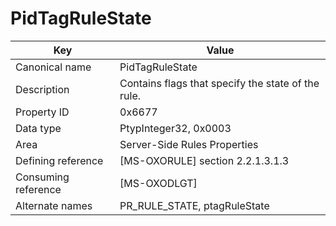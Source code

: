 # PidTagRuleState

| Key | Value |
|---|---|
| Canonical name | PidTagRuleState |
| Description | Contains flags that specify the state of the rule. |
| Property ID | 0x6677 |
| Data type | PtypInteger32, 0x0003 |
| Area | Server-Side Rules Properties |
| Defining reference | [MS-OXORULE] section 2.2.1.3.1.3 |
| Consuming reference | [MS-OXODLGT] |
| Alternate names | PR_RULE_STATE, ptagRuleState |
